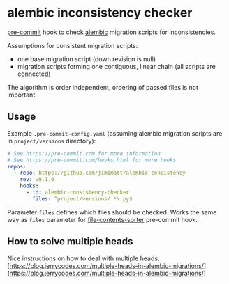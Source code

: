 # alembic inconsistency checker

[pre-commit](https://pre-commit.com/) hook to check [alembic](https://alembic.sqlalchemy.org/en/latest/) migration scripts for inconsistencies.

Assumptions for consistent migration scripts:
- one base migration script (down revision is null)
- migration scripts forming one contiguous, linear chain (all scripts are connected)

The algorithm is order independent, ordering of passed files is not important.

## Usage

Example `.pre-commit-config.yaml` (assuming alembic migration scripts are in `project/versions` directory):

```yaml
# See https://pre-commit.com for more information
# See https://pre-commit.com/hooks.html for more hooks
repos:
  - repo: https://github.com/jimimatt/alembic-consistency
    rev: v0.1.0
    hooks:
      - id: alembic-consistency-checker
        files: ^project/versions/.*\.py$
```

Parameter `files` defines which files should be checked.
Works the same way as `files` parameter for [file-contents-sorter](https://github.com/pre-commit/pre-commit-hooks/tree/main) pre-commit hook.


## How to solve multiple heads

Nice instructions on how to deal with multiple heads:  
[https://blog.jerrycodes.com/multiple-heads-in-alembic-migrations/](https://blog.jerrycodes.com/multiple-heads-in-alembic-migrations/)
